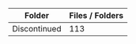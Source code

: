 | Folder       |   Files / Folders |
|--------------|-------------------|
| Discontinued |               113 |